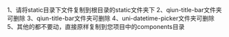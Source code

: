 1、请将static目录下文件复制到根目录的static文件夹下
2、qiun-title-bar文件夹可删除
3、qiun-title-bar文件夹可删除
4、uni-datetime-picker文件夹可删除
5、其他的都不要动，直接原样复制到您项目中的components目录